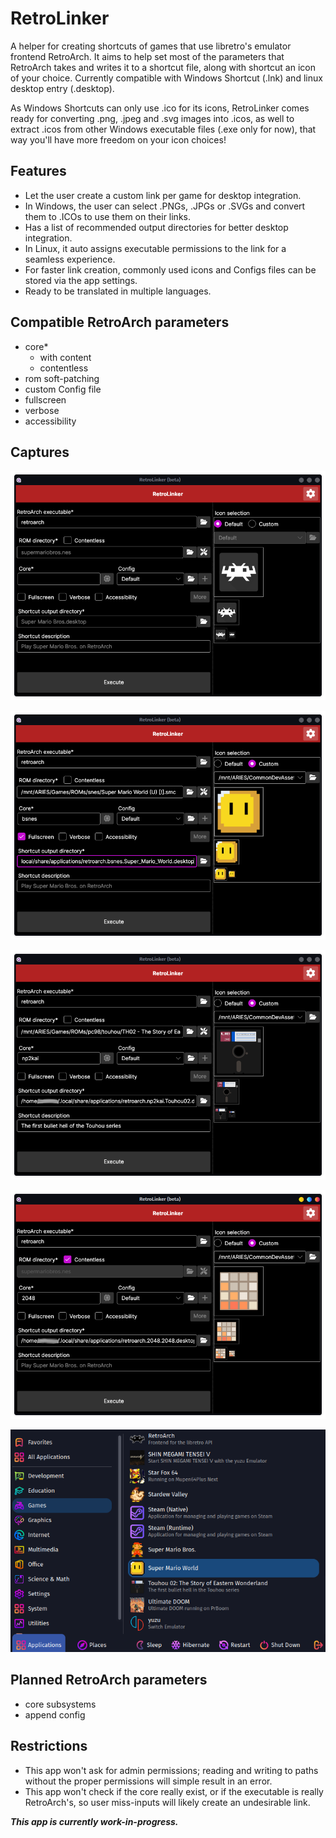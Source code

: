 # RetroLinker
A helper for creating shortcuts of games that use libretro's emulator frontend RetroArch. It aims to help set most of the parameters that RetroArch takes and writes it to a shortcut file, along with shortcut an icon of your choice. Currently compatible with Windows Shortcut (.lnk) and linux desktop entry (.desktop).

As Windows Shortcuts can only use .ico for its icons, RetroLinker comes ready for converting .png, .jpeg and .svg images into .icos, as well to extract .icos from other Windows executable files (.exe only for now), that way you'll have more freedom on your icon choices!

## Features
- Let the user create a custom link per game for desktop integration.
- In Windows, the user can select .PNGs, .JPGs or .SVGs and convert them to .ICOs to use them on their links.
- Has a list of recommended output directories for better desktop integration.
- In Linux, it auto assigns executable permissions to the link for a seamless experience.
- For faster link creation, commonly used icons and Configs files can be stored via the app settings.
- Ready to be translated in multiple languages.

## Compatible RetroArch parameters
- core*
  - with content
  - contentless
- rom soft-patching
- custom Config file
- fullscreen
- verbose
- accessibility

## Captures
![Main Application Window](MainApp.png)

![Application Window - Mario World Example](MainApp_Ex01.png)

![Application Window - Touhou Example](MainApp_Ex02.png)

![Application Window - 2048 Example](MainApp_Ex03.png)

![Examples added to System Applications](SystemMenu_Ex01.png)

## Planned RetroArch parameters
- core subsystems
- append config

## Restrictions
- This app won't ask for admin permissions; reading and writing to paths without the proper permissions will simple result in an error.
- This app won't check if the core really exist, or if the executable is really RetroArch's, so user miss-inputs will likely create an undesirable link.   

***This app is currently work-in-progress.***